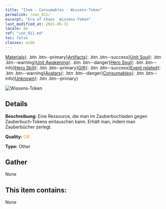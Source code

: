 ```yaml
---
title: "Item - Consumables - Wissens-Token"
permalink: /con_911/
excerpt: "Era of Chaos  Wissens-Token"
last_modified_at: 2021-05-11
locale: de
ref: "con_911.md"
toc: false
classes: wide
---
```

 [Materials](/ItemsDE/){: .btn .btn--primary}[Artifacts](/ItemsDE/Artifacts/){: .btn .btn--success}[Unit Soul](/ItemsDE/UnitSoul/){: .btn .btn--warning}[Unit Awakening](/ItemsDE/UnitAwakening/){: .btn .btn--danger}[Hero Soul](/ItemsDE/HeroSoul/){: .btn .btn--info}[Hero Skill](/ItemsDE/HeroSkill/){: .btn .btn--primary}[Gift](/ItemsDE/Gift/){: .btn .btn--success}[Event related](/ItemsDE/Events/){: .btn .btn--warning}[Avatars](/ItemsDE/Avatars/){: .btn .btn--danger}[Consumables](/ItemsDE/Consumables/){: .btn .btn--info}[Unknown](/ItemsDE/Unknown/){: .btn .btn--primary}

 ![Wissens-Token](/images/t/i_40004.png)

## Details
 **Beschreibung:** Eine Ressource, die man im Zauberbuchladen gegen Zauberbuch-Tokens eintauschen kann. Erhält man, indem man Zauberbücher zerlegt.

 **Quality:** <span style="color: #FF8C00">OK</span>

 **Type:** Other

## Gather

  None

## This item contains:

  None

